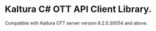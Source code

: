 # Kaltura C# OTT API Client Library.
Compatible with Kaltura OTT server version 8.2.0.30054 and above.
